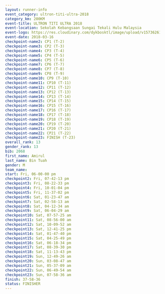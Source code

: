 ```yaml
---
layout: runner-info 
event_category: ultron-titi-ultra-2018 
category_km: 200KM 
event-title: ULTRON TITI ULTRA 2018 
event-location: Sekolah Kebangsaan Sungai Tekali Hulu Malaysia 
event-logo: https://res.cloudinary.com/dykbosktl/image/upload/v1573626154/Logo/titi-ultra-2018_ymeoeo.jpg 
event-date: 2018-03-16 
checkpoint-name2: CP1 (T-2) 
checkpoint-name3: CP2 (T-3) 
checkpoint-name4: CP3 (T-4) 
checkpoint-name5: CP4 (T-5) 
checkpoint-name6: CP5 (T-6) 
checkpoint-name7: CP6 (T-7) 
checkpoint-name8: CP7 (T-8) 
checkpoint-name9: CP8 (T-9) 
checkpoint-name10: CP9 (T-10) 
checkpoint-name11: CP10 (T-11) 
checkpoint-name12: CP11 (T-12) 
checkpoint-name13: CP12 (T-13) 
checkpoint-name14: CP13 (T-14) 
checkpoint-name15: CP14 (T-15) 
checkpoint-name16: CP15 (T-16) 
checkpoint-name17: CP16 (T-17) 
checkpoint-name18: CP17 (T-18) 
checkpoint-name19: CP18 (T-19) 
checkpoint-name20: CP19 (T-20) 
checkpoint-name21: CP20 (T-21) 
checkpoint-name22: CP21 (T-22) 
checkpoint-name23: FINISH (T-23) 
overall_rank: 13
gender_rank: 13
bib: 2068
first_name: Amirul
last_name: Bin Tuah
gender: M
team_name: 
start: Fri, 06-00-00 pm
checkpoint2: Fri, 07-42-13 pm
checkpoint3: Fri, 08-22-33 pm
checkpoint4: Fri, 10-01-04 pm
checkpoint5: Fri, 11-37-02 pm
checkpoint6: Sat, 01-23-47 am
checkpoint7: Sat, 02-58-13 am
checkpoint8: Sat, 04-12-34 am
checkpoint9: Sat, 06-04-29 am
checkpoint10: Sat, 07-57-25 am
checkpoint11: Sat, 08-56-00 am
checkpoint12: Sat, 10-09-52 am
checkpoint13: Sat, 12-41-25 pm
checkpoint14: Sat, 01-47-40 pm
checkpoint15: Sat, 04-25-49 pm
checkpoint16: Sat, 06-18-34 pm
checkpoint17: Sat, 08-39-30 pm
checkpoint18: Sat, 11-13-43 pm
checkpoint19: Sun, 12-49-26 am
checkpoint20: Sun, 03-08-47 am
checkpoint21: Sun, 05-37-09 am
checkpoint22: Sun, 06-49-54 am
checkpoint23: Sun, 07-58-36 am
finish: 37-58-36
status: FINISHER
---
```

